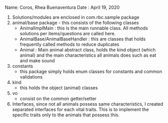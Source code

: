 Name: Coros, Rhea Buenaventura
Date : April 19, 2020

1. Solutions/modules are enclosed in com.rbc.sample package
2. animal/base package - this consists of the following classes
   - AnimalImplMain : this is the main runnable class. All methods solutions per items/questions are called here.
   - AnimalBase/AnimalBaseHandler : this are classes that holds frequently called methods to reduce duplicates
   - Animal : Main animal abstract class, holds the kind object (which animal) and the main characteristics all animals does such as eat and make sound
3. constants
   - this package simply holds enum classes for constants and common validations
4. kind
   - this holds the object (animal) classes
5. vo
   - consist on the common getter/setter
6. Interfaces, since not all animals possess same characteristics, I created separated interfaces for each vital traits. This is
to implement the specific traits only to the animals that possess this.